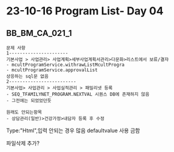 # 23-10-16 Program List- Day 04

## BB_BM_CA_021_1



```완료리스트
문제 사항
1----------------------
기본사업 > 사업관리> 사업계획>세부사업계획서관리>다문화>리스트에서 보류/결쟈
- mcultProgramService.withrawListMcultProgra
- mcultProgramService.approvalList
상응하는 sql문 없음
2-------------------------
기본사업> 사업관리 > 사업실적관리 > 패밀리넷 등록 
- SEQ_TFAMILYNET_PROGRAM.NEXTVAL 시퀀스 DB에 존재하지 않음
- 그전에는 되었었던듯
```

```
원래도 안되는항목
- 상담관리(일반)>건강가정>내담자 등록 후 수정 

```

Type:"Html",입력 안되는 경우 많음 defaultvalue 사용 금함

파일삭제 추가?





